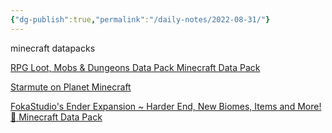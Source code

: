 ```yaml
---
{"dg-publish":true,"permalink":"/daily-notes/2022-08-31/"}
---
```



minecraft datapacks

[RPG Loot, Mobs & Dungeons Data Pack Minecraft Data Pack](https://www.planetminecraft.com/data-pack/rpg-loot-data-pack/)

[Starmute on Planet Minecraft](https://www.planetminecraft.com/member/starmute/)

[FokaStudio's Ender Expansion ~ Harder End, New Biomes, Items and More! 🌌 Minecraft Data Pack](https://www.planetminecraft.com/data-pack/fokastudio-s-ender-expansion)
